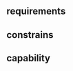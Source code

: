 ## requirements

## constrains

## capability

<!---  

## architectural structure

## software and firmware architecture

## electrical design architecture
--->